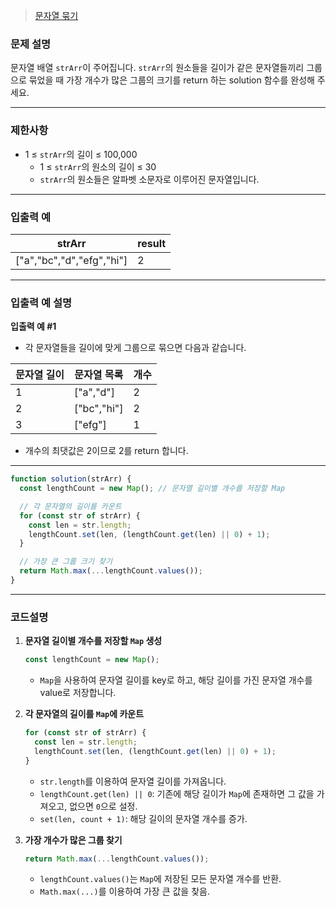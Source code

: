 > [문자열 묶기](https://school.programmers.co.kr/learn/courses/30/lessons/181855)

### **문제 설명**

문자열 배열 `strArr`이 주어집니다. `strArr`의 원소들을 길이가 같은 문자열들끼리 그룹으로 묶었을 때 가장 개수가 많은 그룹의 크기를 return 하는 solution 함수를 완성해 주세요.

---

### 제한사항

- 1 ≤ `strArr`의 길이 ≤ 100,000
  - 1 ≤ `strArr`의 원소의 길이 ≤ 30
  - `strArr`의 원소들은 알파벳 소문자로 이루어진 문자열입니다.

---

### 입출력 예

| strArr                    | result |
| ------------------------- | ------ |
| ["a","bc","d","efg","hi"] | 2      |

---

### 입출력 예 설명

**입출력 예 #1**

- 각 문자열들을 길이에 맞게 그룹으로 묶으면 다음과 같습니다.

| 문자열 길이 | 문자열 목록 | 개수 |
| ----------- | ----------- | ---- |
| 1           | ["a","d"]   | 2    |
| 2           | ["bc","hi"] | 2    |
| 3           | ["efg"]     | 1    |

- 개수의 최댓값은 2이므로 2를 return 합니다.

---

```jsx
function solution(strArr) {
  const lengthCount = new Map(); // 문자열 길이별 개수를 저장할 Map

  // 각 문자열의 길이를 카운트
  for (const str of strArr) {
    const len = str.length;
    lengthCount.set(len, (lengthCount.get(len) || 0) + 1);
  }

  // 가장 큰 그룹 크기 찾기
  return Math.max(...lengthCount.values());
}
```

---

### **코드설명**

1. **문자열 길이별 개수를 저장할 `Map` 생성**

   ```jsx
   const lengthCount = new Map();
   ```

   - `Map`을 사용하여 문자열 길이를 key로 하고, 해당 길이를 가진 문자열 개수를 value로 저장합니다.

2. **각 문자열의 길이를 `Map`에 카운트**

   ```jsx
   for (const str of strArr) {
     const len = str.length;
     lengthCount.set(len, (lengthCount.get(len) || 0) + 1);
   }
   ```

   - `str.length`를 이용하여 문자열 길이를 가져옵니다.
   - `lengthCount.get(len) || 0`: 기존에 해당 길이가 `Map`에 존재하면 그 값을 가져오고, 없으면 `0`으로 설정.
   - `set(len, count + 1)`: 해당 길이의 문자열 개수를 증가.

3. **가장 개수가 많은 그룹 찾기**

   ```jsx
   return Math.max(...lengthCount.values());
   ```

   - `lengthCount.values()`는 `Map`에 저장된 모든 문자열 개수를 반환.
   - `Math.max(...)`를 이용하여 가장 큰 값을 찾음.
